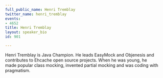 ```yaml
---
full_public_name: Henri Tremblay
twitter_name: henri_tremblay
events:
- 4652
title: Henri Tremblay
layout: speaker_bio
id: 901

---
```

Henri Tremblay is Java Champion. He leads EasyMock and Objenesis and contributes to Ehcache open source projects. When he was young, he made popular class mocking, invented partial mocking and was coding with pragmatism.